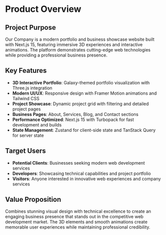 # Product Overview

## Project Purpose
Our Company is a modern portfolio and business showcase website built with Next.js 15, featuring immersive 3D experiences and interactive animations. The platform demonstrates cutting-edge web technologies while providing a professional business presence.

## Key Features
- **3D Interactive Portfolio**: Galaxy-themed portfolio visualization with Three.js integration
- **Modern UI/UX**: Responsive design with Framer Motion animations and Tailwind CSS
- **Project Showcase**: Dynamic project grid with filtering and detailed project pages
- **Business Pages**: About, Services, Blog, and Contact sections
- **Performance Optimized**: Next.js 15 with Turbopack for fast development and builds
- **State Management**: Zustand for client-side state and TanStack Query for server state

## Target Users
- **Potential Clients**: Businesses seeking modern web development services
- **Developers**: Showcasing technical capabilities and project portfolio
- **Visitors**: Anyone interested in innovative web experiences and company services

## Value Proposition
Combines stunning visual design with technical excellence to create an engaging business presence that stands out in the competitive web development market. The 3D elements and smooth animations create memorable user experiences while maintaining professional credibility.